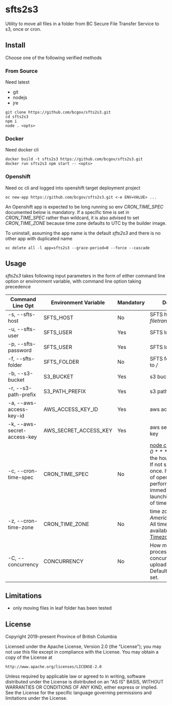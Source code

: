 # sfts2s3
Utility to move all files in a folder from BC Secure File Transfer Service to s3, once or cron. 

## Install
Choose one of the following verified methods

### From Source
Need latest 
  * git
  * nodejs
  * jre

```
git clone https://github.com/bcgov/sfts2s3.git
cd sfts2s3
npm i
node . <opts>
```

### Docker
Need docker cli

```
docker build -t sfts2s3 https://github.com/bcgov/sfts2s3.git
docker run sfts2s3 npm start -- <opts>
```

### Openshift
Need oc cli and logged into openshift target deployment project

```
oc new-app https://github.com/bcgov/sfts2s3.git <-e ENV=VALUE> ...
```
An Openshift app is expected to be long running so env *CRON_TIME_SPEC* documented below is mandatory. If a specific time is set in *CRON_TIME_SPEC* rather than wildcard, it is also advised to set *CRON_TIME_ZONE* because time zone defaults to UTC by the builder image.

To uninstall, assuming the app name is the default *sfts2s3* and there is no other app with duplicated name

```
oc delete all -l app=sfts2s3 --grace-period=0 --force --cascade
```

## Usage
*sfts2s3* takes following input parameters in the form of either command line option or environment variable, with command line option taking precedence

| Command Line Opt           | Environment Variable  | Mandatory | Description                                                                                                    |
|----------------------------|-----------------------|-----------|----------------------------------------------------------------------------------------------------------------|
| -s, --sfts-host|SFTS_HOST|No|SFTS host. Default to *filetransfer.gov.bc.ca*
|-u, --sfts-user|SFTS_USER|Yes|SFTS login user name
|-p, --sfts-password|SFTS_USER|Yes|SFTS login password
|-f, --sfts-folder|SFTS_FOLDER|No|SFTS folder. Default to */*
| -b, --s3-bucket             | S3_BUCKET             | Yes       | s3 bucket                                                                                                      |
| -r, --s3-path-prefix        | S3_PATH_PREFIX        | Yes       | s3 path prefix                                                                                                 |
| -a, --aws-access-key-id     | AWS_ACCESS_KEY_ID     | Yes       | aws access key id                                                                                              |
| -k, --aws-secret-access-key | AWS_SECRET_ACCESS_KEY | Yes       | aws secret access key                                                                                          |
| -c, --cron-time-spec        | CRON_TIME_SPEC        | No        | [node cron patterns](https://github.com/kelektiv/node-cron#available-cron-patterns). *0 0 \* \* \* \** as hourly on the hour, for example. If not set then run once. If set, a round of operation is performed immediately upon launching regardless of time spec. |
| -z, --cron-time-zone        | CRON_TIME_ZONE        | No        | time zone such as *America/Los_Angeles*. All time zones are available at [Moment Timezone](http://momentjs.com/timezone/).  |
| -C, --concurrency        | CONCURRENCY        | No        | How many files are processed concurrently when uploading to S3? Default to 10 if not set. |

## Limitations

  * only moving files in leaf folder has been tested

## License

Copyright 2019-present Province of British Columbia

Licensed under the Apache License, Version 2.0 (the "License");
you may not use this file except in compliance with the License.
You may obtain a copy of the License at 

    http://www.apache.org/licenses/LICENSE-2.0

Unless required by applicable law or agreed to in writing, software
distributed under the License is distributed on an "AS IS" BASIS,
WITHOUT WARRANTIES OR CONDITIONS OF ANY KIND, either express or implied.
See the License for the specific language governing permissions and
limitations under the License.
